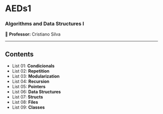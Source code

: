 # AEDs1
### Algorithms and Data Structures I

🍎 **Professor:** Cristiano Silva

-----------

<h2>Contents</h2>

- List 01: **Condicionals**
- List 02: **Repetition**
- List 03: **Modularization**
- List 04: **Recursion**
- List 05: **Pointers**
- List 06: **Data Structures**
- List 07: **Structs**
- List 08: **Files**
- List 09: **Classes**

